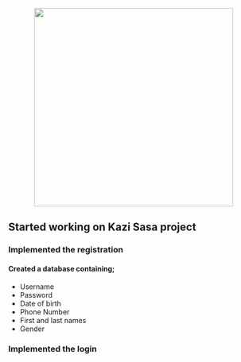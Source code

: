 <p align="center"><a href="https://laravel.com" target="_blank"><img src="https://raw.githubusercontent.com/laravel/art/master/logo-lockup/5%20SVG/2%20CMYK/1%20Full%20Color/laravel-logolockup-cmyk-red.svg" width="400"></a></p>

## Started working on Kazi Sasa project
### Implemented the registration
#### Created a database containing;
- Username
- Password
- Date of birth
- Phone Number
- First and last names
- Gender
### Implemented the login


